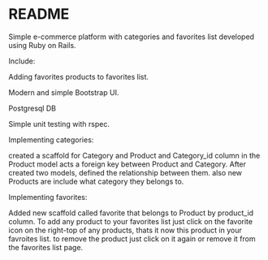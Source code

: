 # README

Simple e-commerce platform with categories and favorites list developed using Ruby on Rails.

Include:

Adding favorites products to favorites list.

Modern and simple Bootstrap UI.

Postgresql DB

Simple unit testing with rspec.

Implementing categories:

created a scaffold for Category and Product and Category_id column in the Product model acts a foreign key between Product and Category. After created two models, defined the relationship between them. also new Products are include what category they belongs to.

Implementing favorites:

Added new scaffold called favorite that belongs to Product by product_id column.
To add any product to your favorites list just click on the favorite icon on the right-top of any products, thats it now this product in your favroites list. to remove the product just click on it again or remove it from the favorites list page.